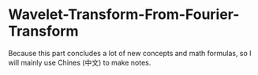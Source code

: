 # Wavelet-Transform-From-Fourier-Transform

Because this part concludes a lot of new concepts and math formulas, so I will mainly use Chines (中文) to make notes.
